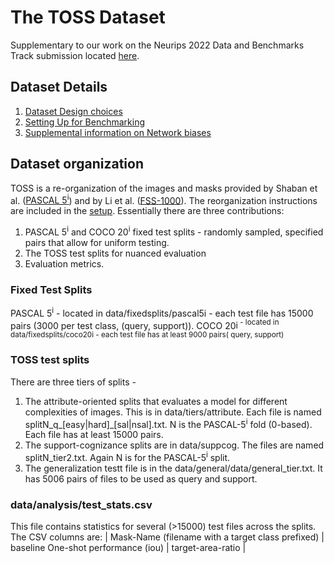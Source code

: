 # The TOSS Dataset
Supplementary to our work on the Neurips 2022 Data and Benchmarks Track submission located [here](https://openreview.net/pdf?id=BlcUQYxknbX).


## Dataset Details
1. [Dataset Design choices](https://github.com/fewshotseg/toss/blob/main/docs/DatasetDesign.md)
2. [Setting Up for Benchmarking](https://github.com/fewshotseg/toss/blob/main/docs/Setup.md)
3. [Supplemental information on Network biases](https://github.com/fewshotseg/toss/blob/main/BiasesMoreInfo.md)


## Dataset organization
TOSS is a re-organization of the images and masks provided by Shaban et al. ([PASCAL 5<sup>i</sup>](https://www.cc.gatech.edu/~bboots3/files/OneShotSegmentation.pdf)) and by Li et al. ([FSS-1000](https://github.com/HKUSTCV/FSS-1000)). The reorganization instructions are included in the [setup](https://github.com/fewshotseg/toss/blob/main/docs/Setup.md). Essentially there are three contributions:
1. PASCAL 5<sup>i</sup> and COCO 20<sup>i</sup> fixed test splits - randomly sampled, specified pairs that allow for uniform testing.
2. The TOSS test splits for nuanced evaluation
3. Evaluation metrics.

### Fixed Test Splits
PASCAL 5<sup>i</sup> - located in data/fixedsplits/pascal5i - each test file has 15000 pairs (3000 per test class, (query, support)).
COCO 20<supp>i<sup> - located in data/fixedsplits/coco20i - each test file has at least 9000 pairs( query, support)


### TOSS test splits
There are three tiers of splits - 
1. The attribute-oriented splits that evaluates a model for different complexities of images. This is in data/tiers/attribute. Each file is named splitN\_q\_[easy|hard]\_[sal|nsal].txt. N is the PASCAL-5<sup>i</sup> fold (0-based). Each file has at least 15000 pairs.
2. The support-cognizance splits are in data/suppcog. The files are named splitN\_tier2.txt. Again N is for the PASCAL-5<sup>i</sup> split. 
3. The generalization testt file is in the data/general/data/general\_tier.txt. It has 5006 pairs of files to be used as query and support. 



### data/analysis/test\_stats.csv
This file contains statistics for several (>15000) test files across the splits. The CSV columns are:
| Mask-Name (filename with a target class prefixed) | baseline One-shot performance (iou) | target-area-ratio | 
